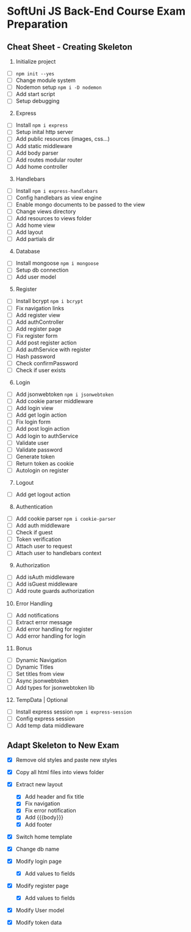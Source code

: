 # SoftUni JS Back-End Course Exam Preparation

## Cheat Sheet - Creating Skeleton

1. Initialize project
 - [ ] `npm init --yes`
 - [ ] Change module system
 - [ ] Nodemon setup `npm i -D nodemon`
 - [ ] Add start script
 - [ ] Setup debugging
2. Express
 - [ ] Install `npm i express`
 - [ ] Setup inital http server
 - [ ] Add public resources (images, css...)
 - [ ] Add static middleware
 - [ ] Add body parser
 - [ ] Add routes modular router
 - [ ] Add home controller
3. Handlebars
 - [ ] Install `npm i express-handlebars`
 - [ ] Config handlebars as view engine
 - [ ] Enable mongo documents to be passed to the view
 - [ ] Change views directory
 - [ ] Add resources to views folder
 - [ ] Add home view
 - [ ] Add layout
 - [ ] Add partials dir
4. Database
 - [ ] Install mongoose `npm i mongoose`
 - [ ] Setup db connection
 - [ ] Add user model
5. Register
 - [ ] Install bcrypt `npm i bcrypt`
 - [ ] Fix navigation links
 - [ ] Add register view
 - [ ] Add authController
 - [ ] Add register page
 - [ ] Fix register form
 - [ ] Add post register action
 - [ ] Add authService with register
 - [ ] Hash password
 - [ ] Check confirmPassword
 - [ ] Check if user exists
6. Login
 - [ ] Add jsonwebtoken `npm i jsonwebtoken`
 - [ ] Add cookie parser middleware
 - [ ] Add login view
 - [ ] Add get login action
 - [ ] Fix login form
 - [ ] Add post login action
 - [ ] Add login to authService
 - [ ] Validate user
 - [ ] Validate password
 - [ ] Generate token
 - [ ] Return token as cookie
 - [ ] Autologin on register
7. Logout
 - [ ] Add get logout action
8. Authentication
 - [ ] Add cookie parser `npm i cookie-parser`
 - [ ] Add auth middleware 
 - [ ] Check if guest
 - [ ] Token verification
 - [ ] Attach user to request
 - [ ] Attach user to handlebars context
9.  Authorization
 - [ ] Add isAuth middleware
 - [ ] Add isGuest middleware
 - [ ] Add route guards authorization
10. Error Handling
 - [ ] Add notifications
 - [ ] Extract error message
 - [ ] Add error handling for register
 - [ ] Add error handling for login
11. Bonus
 - [ ] Dynamic Navigation
 - [ ] Dynamic Titles
 - [ ] Set titles from view
 - [ ] Async jsonwebtoken
 - [ ] Add types for jsonwebtoken lib
12. TempData | Optional
 - [ ] Install express session `npm i express-session`
 - [ ] Config express session
 - [ ] Add temp data middleware
    
## Adapt Skeleton to New Exam
 - [x] Remove old styles and paste new styles
 - [x] Copy all html files into views folder
 - [x] Extract new layout
   - [x] Add header and fix title
   - [x] Fix navigation
   - [x] Fix error notification
   - [x] Add {{{body}}}
   - [x] Add footer
 - [x] Switch home template
 - [x] Change db name
 - [x] Modify login page
   - [x] Add values to fields
 - [x] Modify register page
   - [x] Add values to fields
 - [x] Modify User model
 - [x] Modify token data
 
